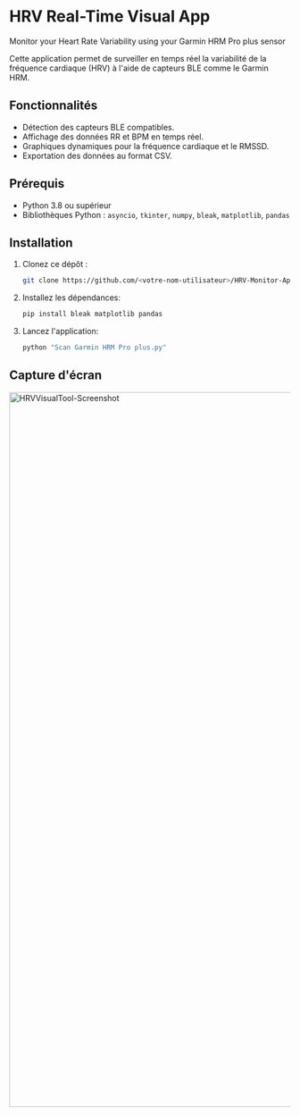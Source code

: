 # HRV Real-Time Visual App
Monitor your Heart Rate Variability using your Garmin HRM Pro plus sensor


Cette application permet de surveiller en temps réel la variabilité de la fréquence cardiaque (HRV) à l'aide de capteurs BLE comme le Garmin HRM.

## Fonctionnalités
- Détection des capteurs BLE compatibles.
- Affichage des données RR et BPM en temps réel.
- Graphiques dynamiques pour la fréquence cardiaque et le RMSSD.
- Exportation des données au format CSV.

## Prérequis
- Python 3.8 ou supérieur
- Bibliothèques Python : `asyncio`, `tkinter`, `numpy`, `bleak`, `matplotlib`, `pandas`

## Installation
1. Clonez ce dépôt :
   ```bash
   git clone https://github.com/<votre-nom-utilisateur>/HRV-Monitor-App.git
   
2. Installez les dépendances:
   ```bash
   pip install bleak matplotlib pandas

3. Lancez l'application:
   ```bash
   python "Scan Garmin HRM Pro plus.py"

## Capture d'écran
<img width="1280" alt="HRVVisualTool-Screenshot" src="https://github.com/user-attachments/assets/205d6838-5a7e-48d7-b894-791671277507" />
